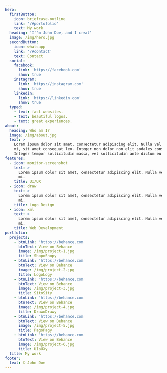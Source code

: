 ```yaml
---
hero:
  firstButton:
    icon: briefcase-outline
    link: '/#portofolio'
    text: My work
  heading: 'I''m John Doe, and I creat'
  image: /img/hero.jpg
  secondButton:
    icon: whatsapp
    link: '/#contact'
    text: Contact
  social:
    facebook:
      link: 'https://facebook.com'
      show: true
    instagram:
      link: 'https://instagram.com'
      show: true
    linkedin:
      link: 'https://linkedin.com'
      show: true
  typed:
    - text: fast websites.
    - text: beautiful logos.
    - text: great experiences.
about:
  heading: Who am I?
  image: /img/about.jpg
  text: >
    Lorem ipsum dolor sit amet, consectetur adipiscing elit. Nulla vel dapibus
    mi, sit amet consequat leo. Integer non dolor non elit sodales consequat.
    Integer tempor sollicitudin massa, vel sollicitudin ante dictum eu.
features:
  - icon: monitor-screenshot
    text: >
      Lorem ipsum dolor sit amet, consectetur adipiscing elit. Nulla vel dapibus
      mi.
    title: UI/UX
  - icon: draw
    text: >
      Lorem ipsum dolor sit amet, consectetur adipiscing elit. Nulla vel dapibus
      mi.
    title: Logo Design
  - icon: xml
    text: >
      Lorem ipsum dolor sit amet, consectetur adipiscing elit. Nulla vel dapibus
      mi.
    title: Web Development
portfolio:
  projects:
    - btnLink: 'https://behance.com'
      btnText: View on Behance
      image: /img/project-1.jpg
      title: ShopoShopy
    - btnLink: 'https://behance.com'
      btnText: View on Behance
      image: /img/project-2.jpg
      title: LogoLogy
    - btnLink: 'https://behance.com'
      btnText: View on Behance
      image: /img/project-3.jpg
      title: SitoSity
    - btnLink: 'https://behance.com'
      btnText: View on Behance
      image: /img/project-4.jpg
      title: DrawoDrawy
    - btnLink: 'https://behance.com'
      btnText: View on Behance
      image: /img/project-5.jpg
      title: PagoPagy
    - btnLink: 'https://behance.com'
      btnText: View on Behance
      image: /img/project-6.jpg
      title: UIoUXy
  title: My work
footer:
  text: © John Doe
---
```


